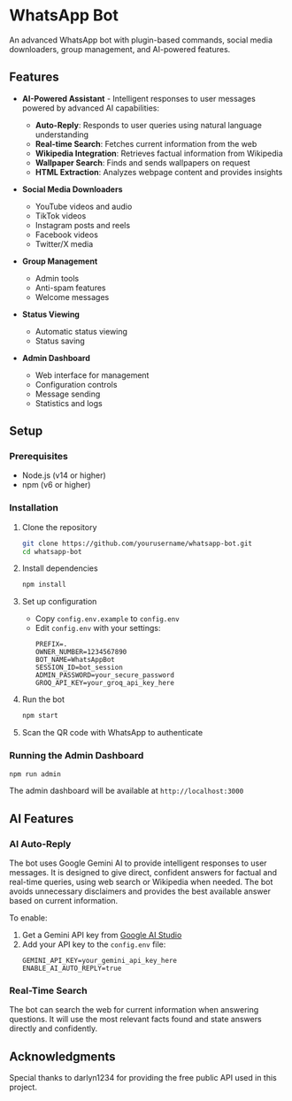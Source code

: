 # WhatsApp Bot

An advanced WhatsApp bot with plugin-based commands, social media downloaders, group management, and AI-powered features.

## Features

- **AI-Powered Assistant** - Intelligent responses to user messages powered by advanced AI capabilities:
  - **Auto-Reply**: Responds to user queries using natural language understanding
  - **Real-time Search**: Fetches current information from the web
  - **Wikipedia Integration**: Retrieves factual information from Wikipedia
  - **Wallpaper Search**: Finds and sends wallpapers on request
  - **HTML Extraction**: Analyzes webpage content and provides insights
  
- **Social Media Downloaders**
  - YouTube videos and audio
  - TikTok videos
  - Instagram posts and reels
  - Facebook videos
  - Twitter/X media

- **Group Management**
  - Admin tools
  - Anti-spam features
  - Welcome messages

- **Status Viewing**
  - Automatic status viewing
  - Status saving

- **Admin Dashboard**
  - Web interface for management
  - Configuration controls
  - Message sending
  - Statistics and logs

## Setup

### Prerequisites

- Node.js (v14 or higher)
- npm (v6 or higher)

### Installation

1. Clone the repository
   ```bash
   git clone https://github.com/yourusername/whatsapp-bot.git
   cd whatsapp-bot
   ```

2. Install dependencies
   ```bash
   npm install
   ```

3. Set up configuration
   - Copy `config.env.example` to `config.env`
   - Edit `config.env` with your settings:
     ```
     PREFIX=.
     OWNER_NUMBER=1234567890
     BOT_NAME=WhatsAppBot
     SESSION_ID=bot_session
     ADMIN_PASSWORD=your_secure_password
     GROQ_API_KEY=your_groq_api_key_here
     ```

4. Run the bot
   ```bash
   npm start
   ```

5. Scan the QR code with WhatsApp to authenticate

### Running the Admin Dashboard

```bash
npm run admin
```

The admin dashboard will be available at `http://localhost:3000`

## AI Features

### AI Auto-Reply

The bot uses Google Gemini AI to provide intelligent responses to user messages. It is designed to give direct, confident answers for factual and real-time queries, using web search or Wikipedia when needed. The bot avoids unnecessary disclaimers and provides the best available answer based on current information.

To enable:

1. Get a Gemini API key from [Google AI Studio](https://aistudio.google.com/app/apikey)
2. Add your API key to the `config.env` file:
   ```
   GEMINI_API_KEY=your_gemini_api_key_here
   ENABLE_AI_AUTO_REPLY=true
   ```

### Real-Time Search

The bot can search the web for current information when answering questions. It will use the most relevant facts found and state answers directly and confidently.

## Acknowledgments

Special thanks to darlyn1234 for providing the free public API used in this project.
